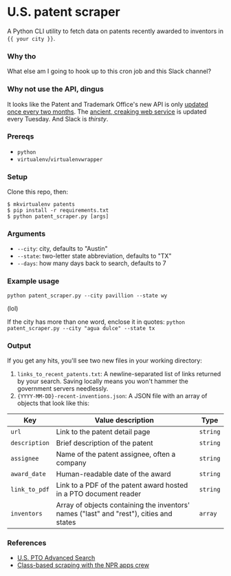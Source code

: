 # U.S. patent scraper

A Python CLI utility to fetch data on patents recently awarded to inventors in `{{ your city }}`.

### Why tho
What else am I going to hook up to this cron job and this Slack channel?

### Why not use the API, dingus
It looks like the Patent and Trademark Office's new API is only [updated once every two months](http://www.patentsview.org/api/faqs.html). The [ancient, creaking web service](http://patft.uspto.gov/netahtml/PTO/search-adv.htm) is updated every Tuesday. And Slack is _thirsty_.

### Prereqs
* `python`
* `virtualenv`/`virtualenvwrapper`

### Setup
Clone this repo, then:
```
$ mkvirtualenv patents
$ pip install -r requirements.txt
$ python patent_scraper.py [args]
```

### Arguments
* `--city`: city, defaults to "Austin"
* `--state`: two-letter state abbreviation, defaults to "TX"
* `--days`: how many days back to search, defaults to 7

### Example usage
`python patent_scraper.py --city pavillion --state wy`

(lol)

If the city has more than one word, enclose it in quotes:
`python patent_scraper.py --city "agua dulce" --state tx`

### Output
If you get any hits, you'll see two new files in your working directory:
1. `links_to_recent_patents.txt`: A newline-separated list of links returned by your search. Saving locally means you won't hammer the government servers needlessly.
2. `{YYYY-MM-DD}-recent-inventions.json`: A JSON file with an array of objects that look like this:

Key | Value description | Type
----|-------------|------
`url` | Link to the patent detail page | `string`
`description` | Brief description of the patent | `string`
`assignee` | Name of the patent assignee, often a company | `string`
`award_date` | Human-readable date of the award | `string`
`link_to_pdf` | Link to a PDF of the patent award hosted in a PTO document reader | `string`
`inventors` | Array of objects containing the inventors' names ("last" and "rest"), cities and states | `array`

### References
* [U.S. PTO Advanced Search](http://patft.uspto.gov/netahtml/PTO/search-adv.htm)
* [Class-based scraping with the NPR apps crew](http://blog.apps.npr.org/2016/06/17/scraping-tips.html)